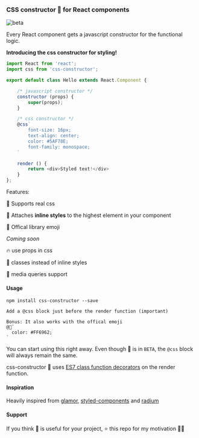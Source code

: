 ### CSS constructor 💄 for React components

![beta](https://img.shields.io/badge/status-beta-yellow.svg)



Every React component gets a javascript constructor for the functional logic.

**Introducing the css constructor for styling!**

```js
import React from 'react';
import css from 'css-constructor';

export default class Hello extends React.Component {

    /* javascript constructor */
    constructor (props) {
        super(props);
    }

    /* css constructor */
    @css`
        font-size: 16px;
        text-align: center;
        color: #5AF78E;
        font-family: monospace;
    `

    render () {
        return <div>Styled text!</div>
    }
};
```

Features: 

🎀 Supports real css

🔼 Attaches **inline styles** to the highest element in your component

💄 Offical library emoji



*Coming soon*



🔥 use props in css

🙋 classes instead of inline styles

📱 media queries support


#### Usage

```
npm install css-constructor --save

Add a @css block just before the render function (important)

Bonus: It also works with the offical emoji
@💄`
  color: #FF6962;
`
```

You can start using this right away. Even though 💄 is in `BETA`, the `@css` block will always remain the same.


css-constructor 💄 uses [ES7 class function decorators](https://github.com/wycats/javascript-decorators) on the render function.


#### Inspiration

Heavily inspired from [glamor](https://github.com/threepointone/glamor), [styled-components](https://github.com/styled-components/styled-components) and [radium](https://github.com/FormidableLabs/radium)

#### Support

If you think 💄 is useful for your project, ⭐️ this repo for my motivation 🙇🏻
